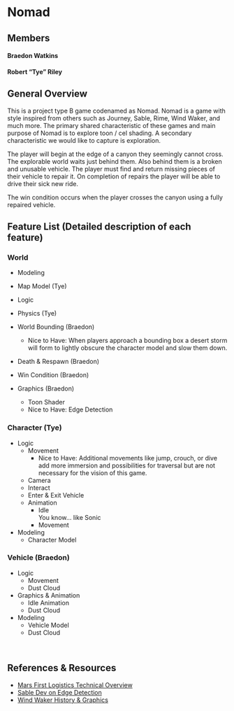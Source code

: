 # Nomad

## Members

#### Braedon Watkins 

#### Robert “Tye” Riley

## General Overview

This is a project type B game codenamed as Nomad. Nomad is a game with style inspired from others such as Journey, Sable, Rime, Wind Waker, and much more. The primary shared characteristic of these games and main purpose of Nomad is to explore toon / cel shading. A secondary characteristic we would like to capture is exploration.

The player will begin at the edge of a canyon they seemingly cannot cross. The explorable world waits just behind them. Also behind them is a broken and unusable vehicle. The player must find and return missing pieces of their vehicle to repair it. On completion of repairs the player will be able to drive their sick new ride.<br>

The win condition occurs when the player crosses the canyon using a fully repaired vehicle. 


## Feature List (Detailed description of each feature)

### World 

- Modeling 
- Map Model (Tye)
- Logic 
- Physics (Tye)
- World Bounding (Braedon) 
  - Nice to Have: When players approach a bounding box a desert storm will form to lightly obscure the character model and slow them down. 
    
- Death & Respawn (Braedon) 
- Win Condition (Braedon)
- Graphics (Braedon) 
  - Toon Shader
  - Nice to Have: Edge Detection

### Character (Tye)
- Logic 
  - Movement 
    - Nice to Have: Additional movements like jump, crouch, or dive add more immersion and possibilities for traversal but are not necessary for the vision of this game.
  - Camera    
  - Interact        
  - Enter & Exit Vehicle 
  - Animation 
    - Idle  
        You know… like Sonic  
    - Movement 
- Modeling 
  - Character Model

### Vehicle (Braedon) 
- Logic 
  - Movement 
  - Dust Cloud 
- Graphics & Animation 
  - Idle Animation
  - Dust Cloud
- Modeling 
  - Vehicle Model
  - Dust Cloud
<br>

## References & Resources

- [Mars First Logistics Technical Overview](https://mobile.twitter.com/ianmaclarty/status/1499494878908403712)
- [Sable Dev on Edge Detection](https://twitter.com/shedworksdan/status/1041003417852944389)
- [Wind Waker History & Graphics](https://www.youtube.com/watch?v=mnxs6CR6Zrk)
